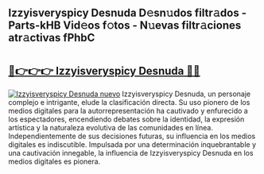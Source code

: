 ## Izzyisveryspicy Desnuda D𝚎sn𝚞dos filtr𝚊dos - Parts-kHB Vid𝚎os f𝚘tos - N𝚞evas filtr𝚊ciones atr𝚊ctivas fPhbC

# <h2><a href="http://mb0r2e.tromn.icu/?c=Izzyisveryspicy+Desnuda">🔗👉👉👉 Izzyisveryspicy Desnuda 🔗🔗</a></h2>

[![Izzyisveryspicy Desnuda nuevo](https://i.imgur.com/pEAQMta.gif)](http://mb0r2e.tromn.icu/?c=Izzyisveryspicy+Desnuda)
Izzyisveryspicy Desnuda, un personaje complejo e intrigante, elude la clasificación directa. Su uso pionero de los medios digitales para la autorrepresentación ha cautivado y enfurecido a los espectadores, encendiendo debates sobre la identidad, la expresión artística y la naturaleza evolutiva de las comunidades en línea. Independientemente de sus decisiones futuras, su influencia en los medios digitales es indiscutible. Impulsada por una determinación inquebrantable y una cautivación innegable, la influencia de Izzyisveryspicy Desnuda en los medios digitales es pionera.
